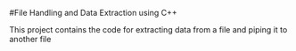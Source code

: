 #File Handling and Data Extraction using C++

This project contains the code for extracting data from a file and piping it to another file

